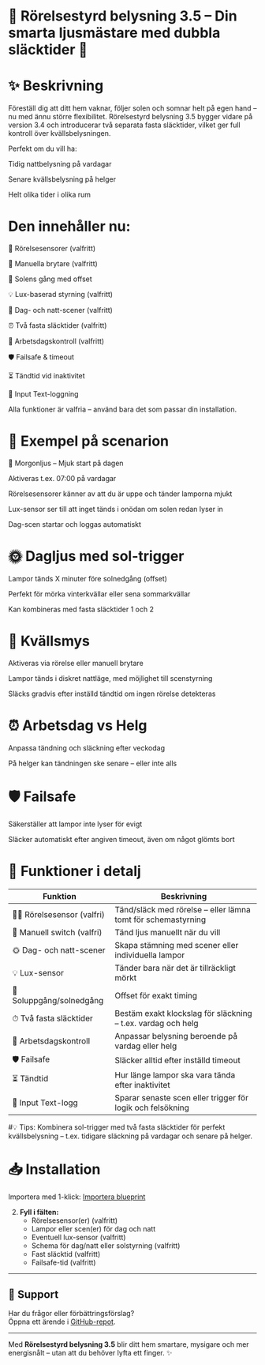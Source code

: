 # 🌟 Rörelsestyrd belysning 3.5 – Din smarta ljusmästare med dubbla släcktider 🌟

# ✨ Beskrivning

Föreställ dig att ditt hem vaknar, följer solen och somnar helt på egen hand – nu med ännu större flexibilitet.
Rörelsestyrd belysning 3.5 bygger vidare på version 3.4 och introducerar två separata fasta släcktider, vilket ger full kontroll över kvällsbelysningen.

Perfekt om du vill ha:

Tidig nattbelysning på vardagar

Senare kvällsbelysning på helger

Helt olika tider i olika rum

# Den innehåller nu:

🚶 Rörelsesensorer (valfritt)

🔘 Manuella brytare (valfritt)

🌅 Solens gång med offset

💡 Lux-baserad styrning (valfritt)

🎨 Dag- och natt-scener (valfritt)

⏰ Två fasta släcktider (valfritt)

📅 Arbetsdagskontroll (valfritt)

🛡️ Failsafe & timeout

⏳ Tändtid vid inaktivitet

📝 Input Text-loggning

Alla funktioner är valfria – använd bara det som passar din installation.

# 🎨 Exempel på scenarion

🌅 Morgonljus – Mjuk start på dagen

Aktiveras t.ex. 07:00 på vardagar

Rörelsesensorer känner av att du är uppe och tänder lamporna mjukt

Lux-sensor ser till att inget tänds i onödan om solen redan lyser in

Dag-scen startar och loggas automatiskt

# 🌞 Dagljus med sol-trigger

Lampor tänds X minuter före solnedgång (offset)

Perfekt för mörka vinterkvällar eller sena sommarkvällar

Kan kombineras med fasta släcktider 1 och 2

# 🌙 Kvällsmys

Aktiveras via rörelse eller manuell brytare

Lampor tänds i diskret nattläge, med möjlighet till scenstyrning

Släcks gradvis efter inställd tändtid om ingen rörelse detekteras

# ⏰ Arbetsdag vs Helg

Anpassa tändning och släckning efter veckodag

På helger kan tändningen ske senare – eller inte alls

# 🛡️ Failsafe

Säkerställer att lampor inte lyser för evigt

Släcker automatiskt efter angiven timeout, även om något glömts bort

# 🔧 Funktioner i detalj

| Funktion                  | Beskrivning |
|---------------------------|-------------|
| 🚶‍♂️ Rörelsesensor (valfri) | Tänd/släck med rörelse – eller lämna tomt för schemastyrning |
| 🔘 Manuell switch (valfri)  | Tänd ljus manuellt när du vill |
| 🌞 Dag- och natt-scener     | Skapa stämning med scener eller individuella lampor |
| 💡 Lux-sensor               | Tänder bara när det är tillräckligt mörkt |
| 🌅 Soluppgång/solnedgång    | Offset för exakt timing |
| ⏱ Två fasta släcktider      | Bestäm exakt klockslag för släckning – t.ex. vardag och helg |
| 📅 Arbetsdagskontroll        | Anpassar belysning beroende på vardag eller helg |
| 🛡️ Failsafe                 | Släcker alltid efter inställd timeout |
| ⏳ Tändtid                   | Hur länge lampor ska vara tända efter inaktivitet |
| 📝 Input Text-logg           | Sparar senaste scen eller trigger för logik och felsökning |


#💡 Tips: Kombinera sol-trigger med två fasta släcktider för perfekt kvällsbelysning – t.ex. tidigare släckning på vardagar och senare på helger.

# 📥 Installation

Importera med 1-klick:
   [Importera blueprint](https://my.home-assistant.io/redirect/blueprint_import?blueprint_url=https://raw.githubusercontent.com/razzietheman/Avancerad-blueprint-for-belysning/main/Tand_slack_blueprint.yaml)

2. **Fyll i fälten:**
   - Rörelsesensor(er) (valfritt)  
   - Lampor eller scen(er) för dag och natt  
   - Eventuell lux-sensor (valfritt)  
   - Schema för dag/natt eller solstyrning (valfritt)  
   - Fast släcktid (valfritt)  
   - Failsafe-tid (valfritt)  

---

## 🤝 Support  
Har du frågor eller förbättringsförslag?  
Öppna ett ärende i [GitHub-repot](https://github.com/razzietheman/Avancerad-blueprint-for-belysning).

---

Med **Rörelsestyrd belysning 3.5** blir ditt hem smartare, mysigare och mer energisnålt – utan att du behöver lyfta ett finger. ✨